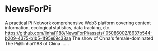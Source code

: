 # NewsForPi
A practical Pi Network comprehensive Web3 platform covering content information, ecological statistics, data tracking, etc. 
https://github.com/linhai1188/NewsForPi/assets/105086002/8637b544-b209-4375-b1b5-1f95e69c38aa
The show of China's female-dominated
The Pi@linhai1188 of China 
......

